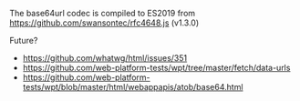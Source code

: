 The base64url codec is compiled to ES2019 from https://github.com/swansontec/rfc4648.js (v1.3.0)

Future?

- https://github.com/whatwg/html/issues/351
- https://github.com/web-platform-tests/wpt/tree/master/fetch/data-urls
- https://github.com/web-platform-tests/wpt/blob/master/html/webappapis/atob/base64.html
